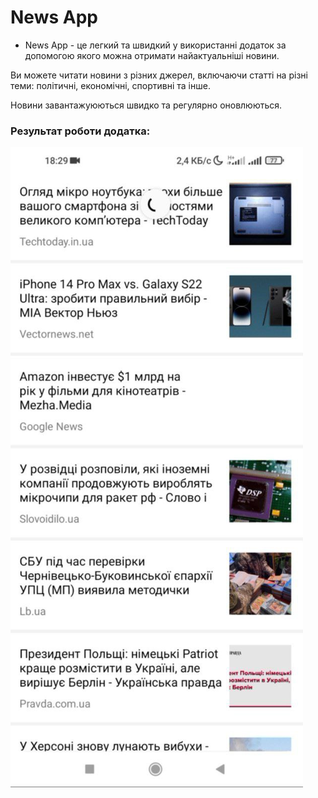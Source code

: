 # News App
-   News App - це легкий та швидкий у використанні додаток за допомогою якого можна отримати найактуальніші новини.
   
   Ви можете читати новини з різних джерел, включаючи статті на різні теми: політичні, економічні, спортивні та інше. 
  
  Новини завантажуюються швидко та регулярно оновлюються.
  
  
 ### Результат роботи додатка:
  
![newsapp](https://github.com/Diana-Cherednyk/news-app/blob/master/about/img1.jpg)

